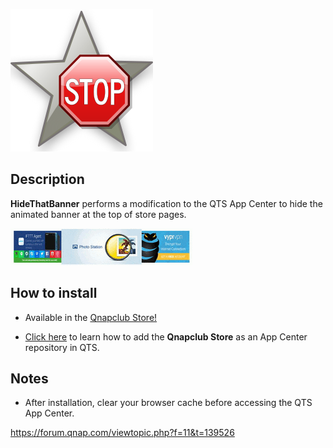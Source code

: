 ![icon](images/hidethatbanner.png)

## Description

**HideThatBanner** performs a modification to the QTS App Center to hide the animated banner at the top of store pages.


![banner animation](images/banner.ani.gif)


## How to install

- Available in the [Qnapclub Store!](https://qnapclub.eu/en/qpkg/508)

- [Click here](https://qnapclub.eu/en/howto/1) to learn how to add the **Qnapclub Store** as an App Center repository in QTS.


## Notes

- After installation, clear your browser cache before accessing the QTS App Center.

https://forum.qnap.com/viewtopic.php?f=11&t=139526
